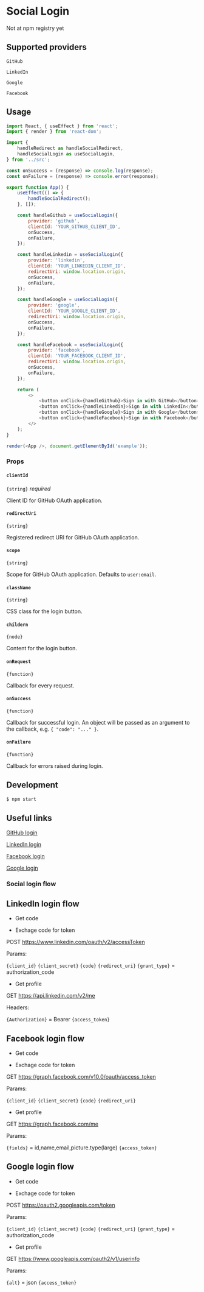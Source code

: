 # Social Login

Not at npm registry yet

## Supported providers

`GitHub`

`LinkedIn`

`Google`

`Facebook`

## Usage

```js
import React, { useEffect } from 'react';
import { render } from 'react-dom';

import {
    handleRedirect as handleSocialRedirect,
    handleSocialLogin as useSocialLogin,
} from '../src';

const onSuccess = (response) => console.log(response);
const onFailure = (response) => console.error(response);

export function App() {
    useEffect(() => {
        handleSocialRedirect();
    }, []);

    const handleGithub = useSocialLogin({
        provider: 'github',
        clientId: 'YOUR_GITHUB_CLIENT_ID',
        onSuccess,
        onFailure,
    });

    const handleLinkedin = useSocialLogin({
        provider: 'linkedin',
        clientId: 'YOUR_LINKEDIN_CLIENT_ID',
        redirectUri: window.location.origin,
        onSuccess,
        onFailure,
    });

    const handleGoogle = useSocialLogin({
        provider: 'google',
        clientId: 'YOUR_GOOGLE_CLIENT_ID',
        redirectUri: window.location.origin,
        onSuccess,
        onFailure,
    });

    const handleFacebook = useSocialLogin({
        provider: 'facebook',
        clientId: 'YOUR_FACEBOOK_CLIENT_ID',
        redirectUri: window.location.origin,
        onSuccess,
        onFailure,
    });

    return (
        <>
            <button onClick={handleGithub}>Sign in with GitHub</button>
            <button onClick={handleLinkedin}>Sign in with LinkedIn</button>
            <button onClick={handleGoogle}>Sign in with Google</button>
            <button onClick={handleFacebook}>Sign in with Facebook</button>
        </>
    );
}

render(<App />, document.getElementById('example'));
```

### Props

#### `clientId`

`{string}` _required_

Client ID for GitHub OAuth application.

#### `redirectUri`

`{string}`

Registered redirect URI for GitHub OAuth application.

#### `scope`

`{string}`

Scope for GitHub OAuth application. Defaults to `user:email`.

#### `className`

`{string}`

CSS class for the login button.

#### `childern`

`{node}`

Content for the login button.

#### `onRequest`

`{function}`

Callback for every request.

#### `onSuccess`

`{function}`

Callback for successful login. An object will be passed as an argument to the callback, e.g. `{ "code": "..." }`.

#### `onFailure`

`{function}`

Callback for errors raised during login.

## Development

```sh
$ npm start
```

## Useful links

[GitHub login](https://developer.github.com/v3/oauth/)

[LinkedIn login](https://docs.microsoft.com/en-us/linkedin/shared/authentication/authorization-code-flow?tabs=https)

[Facebook login](https://developers.facebook.com/docs/facebook-login/manually-build-a-login-flow/)

[Google login](https://developers.google.com/identity/protocols/oauth2/web-server)

### Social login flow

## LinkedIn login flow

-   Get code

-   Exchage code for token

POST https://www.linkedin.com/oauth/v2/accessToken

Params:

`{client_id}`
`{client_secret}`
`{code}`
`{redirect_uri}`
`{grant_type}` = authorization_code

-   Get profile

GET https://api.linkedin.com/v2/me

Headers:

`{Authorization}` = Bearer `{access_token}`

## Facebook login flow

-   Get code

-   Exchage code for token

GET https://graph.facebook.com/v10.0/oauth/access_token

Params:

`{client_id}`
`{client_secret}`
`{code}`
`{redirect_uri}`

-   Get profile

GET https://graph.facebook.com/me

Params:

`{fields}` = id,name,email,picture.type(large)
`{access_token}`

## Google login flow

-   Get code

-   Exchage code for token

POST https://oauth2.googleapis.com/token

Params:

`{client_id}`
`{client_secret}`
`{code}`
`{redirect_uri}`
`{grant_type}` = authorization_code

-   Get profile

GET https://www.googleapis.com/oauth2/v1/userinfo

Params:

`{alt}` = json
`{access_token}`
